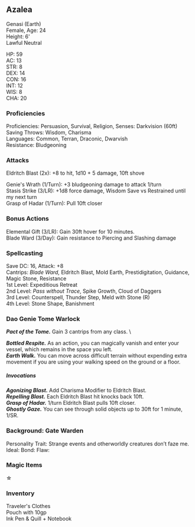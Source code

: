 ## Azalea
Genasi (Earth) \
Female, Age: 24 \
Height: 6' \
Lawful Neutral

HP: 59 \
AC: 13 \
STR: 8 \
DEX: 14 \
CON: 16 \
INT: 12 \
WIS: 8 \
CHA: 20

### Proficiencies
Proficiencies: Persuasion, Survival, Religion, 
Senses: Darkvision (60ft) \
Saving Throws: Wisdom, Charisma \
Languages: Common, Terran, Draconic, Dwarvish \
Resistance: Bludgeoning

### Attacks
Eldritch Blast (2x): +8 to hit, 1d10 + 5 damage, 10ft shove

Genie's Wrath (1/Turn): +3 bludgeoning damage to attack 1/turn \
Stasis Strike (3/LR): +1d8 force damage, Wisdom Save vs Restrained until my next turn \
Grasp of Hadar (1/Turn): Pull 10ft closer

### Bonus Actions
Elemental Gift (3/LR): Gain 30ft hover for 10 minutes. \
Blade Ward (3/Day): Gain resistance to Piercing and Slashing damage

### Spellcasting
Save DC: 16, Attack: +8 \
Cantrips: *Blade Ward,* Eldritch Blast, Mold Earth, Prestidigitation, Guidance, Magic Stone, Resistance \
1st Level: Expeditious Retreat \
2nd Level: *Pass without Trace*, Spike Growth, Cloud of Daggers \
3rd Level: Counterspell, Thunder Step, Meld with Stone (R) \
4th Level: Stone Shape, Banishment

### Dao Genie Tome Warlock 
***Pact of the Tome.*** Gain 3 cantrips from any class. \ 

***Bottled Respite.*** As an action, you can magically vanish and enter your vessel, which remains in the space you left. \
***Earth Walk.*** You can move across difficult terrain without expending extra movement if you are using your walking speed on the ground or a floor.

##### Invocations
***Agonizing Blast.*** Add Charisma Modifier to Eldritch Blast. \
***Repelling Blast.*** Each Eldritch Blast hit knocks back 10ft. \
***Grasp of Hadar.*** 1/turn Eldritch Blast pulls 10ft closer. \
***Ghostly Gaze.*** You can see through solid objects up to 30ft for 1 minute, 1/SR.


### Background: Gate Warden
Personality Trait: Strange events and otherworldly creatures don’t faze me.
Ideal: 
Bond: 
Flaw: 

### Magic Items
☆ 

### Inventory
Traveler's Clothes \
Pouch with 10gp \
Ink Pen & Quill + Notebook



